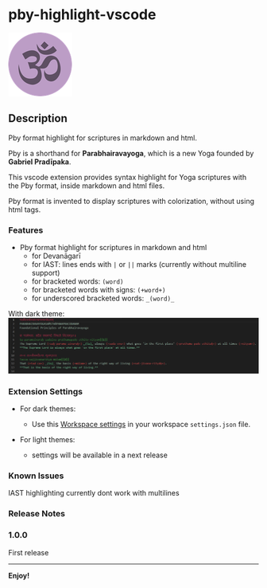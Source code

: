 # pby-highlight-vscode

![OM](images/OM128.png "OM")

## Description

Pby format highlight for scriptures in markdown and html.

Pby is a shorthand for **Parabhairavayoga**, which is a new Yoga founded by **Gabriel Pradīpaka**.

This vscode extension provides syntax highlight for Yoga scriptures with the Pby format, inside markdown and html files.

Pby format is invented to display scriptures with colorization, without using html tags.

### Features

- Pby format highlight for scriptures in markdown and html
  - for Devanāgarī
  - for IAST: lines ends with `|` or `||` marks (currently without multiline support)
  - for bracketed words: `(word)`
  - for bracketed words with signs: `(+word+)`
  - for underscored bracketed words: `_(word)_`

With dark theme:
![Pby syntax highlight screenshot](images/pby-highlight-darktheme.png "Pby syntax highlight")

### Extension Settings

- For dark themes:
  - Use this [Workspace settings](workspace-settings/darktheme/settings.json "Workspace settings") in your workspace `settings.json` file.

- For light themes:
  - settings will be available in a next release


### Known Issues

IAST highlighting currently dont work with multilines

### Release Notes

### 1.0.0

First release

-----------------------------------------------------------------------------------------------------------

**Enjoy!**
